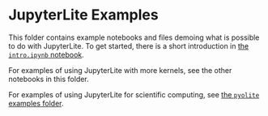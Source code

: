 # JupyterLite Examples

This folder contains example notebooks and files demoing what is possible to do with
JupyterLite. To get started, there is a short introduction in
[the `intro.ipynb` notebook](intro.ipynb).

For examples of using JupyterLite with more kernels, see the other notebooks in this
folder.

For examples of using JupyterLite for scientific computing, see
[the `pyolite` examples folder](pyolite).
